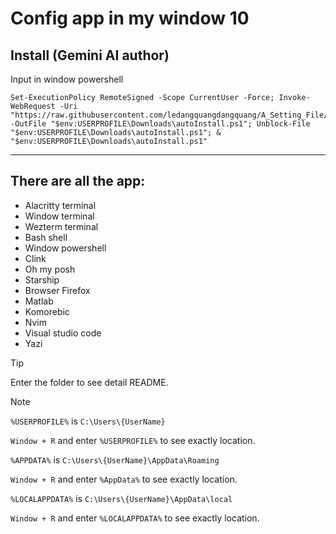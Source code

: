 # Config app in my window 10
## Install (Gemini AI author)
Input in window powershell
```shell
Set-ExecutionPolicy RemoteSigned -Scope CurrentUser -Force; Invoke-WebRequest -Uri "https://raw.githubusercontent.com/ledangquangdangquang/A_Setting_File/refs/heads/main/autoInstall.ps1" -OutFile "$env:USERPROFILE\Downloads\autoInstall.ps1"; Unblock-File "$env:USERPROFILE\Downloads\autoInstall.ps1"; & "$env:USERPROFILE\Downloads\autoInstall.ps1"
```

---
## There are all the app:
- Alacritty terminal
- Window terminal 
- Wezterm terminal 
- Bash shell
- Window powershell
- Clink
- Oh my posh
- Starship
- Browser Firefox
- Matlab 
- Komorebic 
- Nvim
- Visual studio code 
- Yazi

> [!TIP]
> Enter the folder to see detail README.

> [!NOTE]
> `%USERPROFILE%` is `C:\Users\{UserName}` 
> 
> `Window + R` and enter `%USERPROFILE%` to see exactly location.
> 
> `%APPDATA%` is `C:\Users\{UserName}\AppData\Roaming` 
> 
> `Window + R` and enter `%AppData%` to see exactly location.
> 
> `%LOCALAPPDATA%` is `C:\Users\{UserName}\AppData\local` 
> 
> `Window + R` and enter `%LOCALAPPDATA%` to see exactly location.


